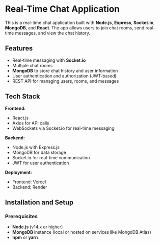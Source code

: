 # Real-Time Chat Application

This is a real-time chat application built with **Node.js**, **Express**, **Socket.io**, **MongoDB**, and **React**. The app allows users to join chat rooms, send real-time messages, and view the chat history.

## Features

- Real-time messaging with **Socket.io**
- Multiple chat rooms
- **MongoDB** to store chat history and user information
- User authentication and authorization (JWT-based)
- REST API for managing users, rooms, and messages

## Tech Stack

**Frontend:**
- React.js
- Axios for API calls
- WebSockets via Socket.io for real-time messaging

**Backend:**
- Node.js with Express.js
- MongoDB for data storage
- Socket.io for real-time communication
- JWT for user authentication

**Deployment:**
- Frontend: Vercel
- Backend: Render

## Installation and Setup

### Prerequisites

- **Node.js** (v14.x or higher)
- **MongoDB** instance (local or hosted on services like MongoDB Atlas)
- **npm** or **yarn**

<!-- ### Backend Setup

1. Clone the repository:
   ```bash
   git clone https://github.com/yourusername/realtime-chat-app.git
   cd realtime-chat-app -->
